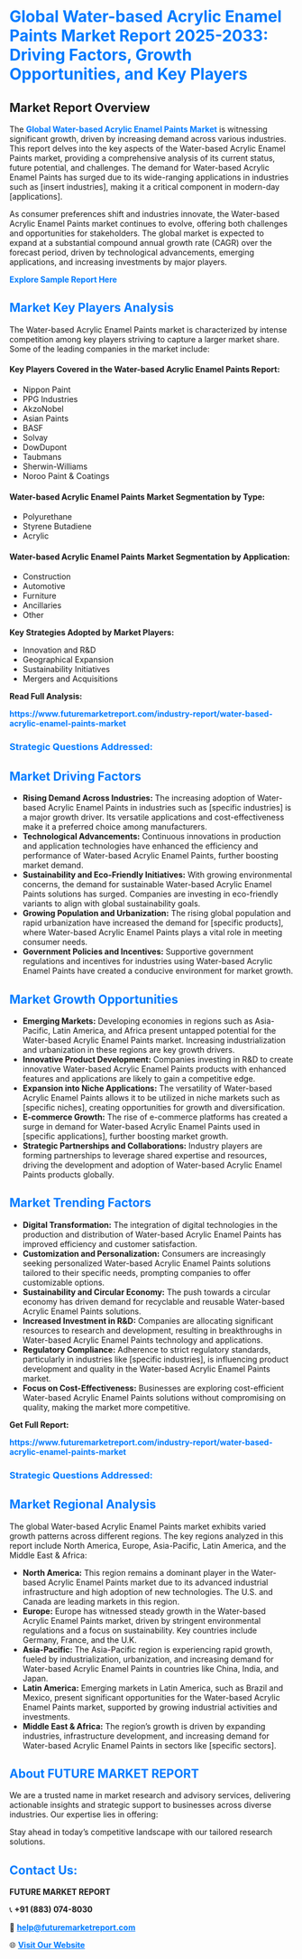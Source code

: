 <h1 style="color: #007BFF;">Global Water-based Acrylic Enamel Paints Market Report 2025-2033: Driving Factors, Growth Opportunities, and Key Players</h1>

<section id="overview">
<h2>Market Report Overview</h2>
<p>The <a href="https://www.futuremarketreport.com/industry-report/water-based-acrylic-enamel-paints-market" style="color: #007BFF; text-decoration: none;"><strong>Global Water-based Acrylic Enamel Paints Market</strong></a> is witnessing significant growth, driven by increasing demand across various industries. This report delves into the key aspects of the Water-based Acrylic Enamel Paints market, providing a comprehensive analysis of its current status, future potential, and challenges. The demand for Water-based Acrylic Enamel Paints has surged due to its wide-ranging applications in industries such as [insert industries], making it a critical component in modern-day [applications].</p>
<p>As consumer preferences shift and industries innovate, the Water-based Acrylic Enamel Paints market continues to evolve, offering both challenges and opportunities for stakeholders. The global market is expected to expand at a substantial compound annual growth rate (CAGR) over the forecast period, driven by technological advancements, emerging applications, and increasing investments by major players.</p>
</section>

<section id="overview">
<p><a href="https://www.futuremarketreport.com/request-sample/reportId=62035" style="color: #007BFF; text-decoration: none;"><strong>Explore Sample Report Here</strong></a></p>
</section>

<section id="key-players">
<h2 style="color: #007BFF;">Market Key Players Analysis</h2>
<p>The Water-based Acrylic Enamel Paints market is characterized by intense competition among key players striving to capture a larger market share. Some of the leading companies in the market include:</p>
<h4>Key Players Covered in the Water-based Acrylic Enamel Paints Report:</h4>
<ul><li>Nippon Paint</li><li>PPG Industries</li><li>AkzoNobel</li><li>Asian Paints</li><li>BASF</li><li>Solvay</li><li>DowDupont</li><li>Taubmans</li><li>Sherwin-Williams</li><li>Noroo Paint &amp; Coatings</li></ul>
<h4>Water-based Acrylic Enamel Paints Market Segmentation by Type:</h4>
<ul><li>Polyurethane</li><li>Styrene Butadiene</li><li>Acrylic</li></ul>

<h4>Water-based Acrylic Enamel Paints Market Segmentation by Application:</h4>
<ul><li>Construction</li><li>Automotive</li><li>Furniture</li><li>Ancillaries</li><li>Other</li></ul>
<p><strong>Key Strategies Adopted by Market Players:</strong></p>
<ul>
<li>Innovation and R&D</li>
<li>Geographical Expansion</li>
<li>Sustainability Initiatives</li>
<li>Mergers and Acquisitions</li>
</ul>
</section>

<section>
<p><strong>Read Full Analysis: </strong></p><a href="https://www.futuremarketreport.com/industry-report/water-based-acrylic-enamel-paints-market" style="color: #007BFF; text-decoration: none;"><strong>https://www.futuremarketreport.com/industry-report/water-based-acrylic-enamel-paints-market</strong></a>
<h3 style="color: #007BFF;">Strategic Questions Addressed:</h3>
</section>

<section id="driving-factors">
<h2 style="color: #007BFF;">Market Driving Factors</h2>
<ul>
<li><strong>Rising Demand Across Industries:</strong> The increasing adoption of Water-based Acrylic Enamel Paints in industries such as [specific industries] is a major growth driver. Its versatile applications and cost-effectiveness make it a preferred choice among manufacturers.</li>
<li><strong>Technological Advancements:</strong> Continuous innovations in production and application technologies have enhanced the efficiency and performance of Water-based Acrylic Enamel Paints, further boosting market demand.</li>
<li><strong>Sustainability and Eco-Friendly Initiatives:</strong> With growing environmental concerns, the demand for sustainable Water-based Acrylic Enamel Paints solutions has surged. Companies are investing in eco-friendly variants to align with global sustainability goals.</li>
<li><strong>Growing Population and Urbanization:</strong> The rising global population and rapid urbanization have increased the demand for [specific products], where Water-based Acrylic Enamel Paints plays a vital role in meeting consumer needs.</li>
<li><strong>Government Policies and Incentives:</strong> Supportive government regulations and incentives for industries using Water-based Acrylic Enamel Paints have created a conducive environment for market growth.</li>
</ul>
</section>

<section id="growth-opportunities">
<h2 style="color: #007BFF;">Market Growth Opportunities</h2>
<ul>
<li><strong>Emerging Markets:</strong> Developing economies in regions such as Asia-Pacific, Latin America, and Africa present untapped potential for the Water-based Acrylic Enamel Paints market. Increasing industrialization and urbanization in these regions are key growth drivers.</li>
<li><strong>Innovative Product Development:</strong> Companies investing in R&D to create innovative Water-based Acrylic Enamel Paints products with enhanced features and applications are likely to gain a competitive edge.</li>
<li><strong>Expansion into Niche Applications:</strong> The versatility of Water-based Acrylic Enamel Paints allows it to be utilized in niche markets such as [specific niches], creating opportunities for growth and diversification.</li>
<li><strong>E-commerce Growth:</strong> The rise of e-commerce platforms has created a surge in demand for Water-based Acrylic Enamel Paints used in [specific applications], further boosting market growth.</li>
<li><strong>Strategic Partnerships and Collaborations:</strong> Industry players are forming partnerships to leverage shared expertise and resources, driving the development and adoption of Water-based Acrylic Enamel Paints products globally.</li>
</ul>
</section>

<section id="trending-factors">
<h2 style="color: #007BFF;">Market Trending Factors</h2>
<ul>
<li><strong>Digital Transformation:</strong> The integration of digital technologies in the production and distribution of Water-based Acrylic Enamel Paints has improved efficiency and customer satisfaction.</li>
<li><strong>Customization and Personalization:</strong> Consumers are increasingly seeking personalized Water-based Acrylic Enamel Paints solutions tailored to their specific needs, prompting companies to offer customizable options.</li>
<li><strong>Sustainability and Circular Economy:</strong> The push towards a circular economy has driven demand for recyclable and reusable Water-based Acrylic Enamel Paints solutions.</li>
<li><strong>Increased Investment in R&D:</strong> Companies are allocating significant resources to research and development, resulting in breakthroughs in Water-based Acrylic Enamel Paints technology and applications.</li>
<li><strong>Regulatory Compliance:</strong> Adherence to strict regulatory standards, particularly in industries like [specific industries], is influencing product development and quality in the Water-based Acrylic Enamel Paints market.</li>
<li><strong>Focus on Cost-Effectiveness:</strong> Businesses are exploring cost-efficient Water-based Acrylic Enamel Paints solutions without compromising on quality, making the market more competitive.</li>
</ul>
</section>

<section>
<p><strong>Get Full Report: </strong></p><a href="https://www.futuremarketreport.com/industry-report/water-based-acrylic-enamel-paints-market" style="color: #007BFF; text-decoration: none;"><strong>https://www.futuremarketreport.com/industry-report/water-based-acrylic-enamel-paints-market</strong></a>
<h3 style="color: #007BFF;">Strategic Questions Addressed:</h3>
</section>


<section id="regional-analysis">
<h2 style="color: #007BFF;">Market Regional Analysis</h2>
<p>The global Water-based Acrylic Enamel Paints market exhibits varied growth patterns across different regions. The key regions analyzed in this report include North America, Europe, Asia-Pacific, Latin America, and the Middle East & Africa:</p>
<ul>
<li><strong>North America:</strong> This region remains a dominant player in the Water-based Acrylic Enamel Paints market due to its advanced industrial infrastructure and high adoption of new technologies. The U.S. and Canada are leading markets in this region.</li>
<li><strong>Europe:</strong> Europe has witnessed steady growth in the Water-based Acrylic Enamel Paints market, driven by stringent environmental regulations and a focus on sustainability. Key countries include Germany, France, and the U.K.</li>
<li><strong>Asia-Pacific:</strong> The Asia-Pacific region is experiencing rapid growth, fueled by industrialization, urbanization, and increasing demand for Water-based Acrylic Enamel Paints in countries like China, India, and Japan.</li>
<li><strong>Latin America:</strong> Emerging markets in Latin America, such as Brazil and Mexico, present significant opportunities for the Water-based Acrylic Enamel Paints market, supported by growing industrial activities and investments.</li>
<li><strong>Middle East & Africa:</strong> The region’s growth is driven by expanding industries, infrastructure development, and increasing demand for Water-based Acrylic Enamel Paints in sectors like [specific sectors].</li>
</ul>
</section>

<footer>
<h2 style="color: #007BFF;">About FUTURE MARKET REPORT</h2>
<p>We are a trusted name in market research and advisory services, delivering actionable insights and strategic support to businesses across diverse industries. Our expertise lies in offering:</p>

<p>Stay ahead in today’s competitive landscape with our tailored research solutions.</p>

<h2 style="color: #007BFF;">Contact Us:</h2>
<p><strong>FUTURE MARKET REPORT</strong></p>
<p>📞 <strong>+91 (883) 074-8030</strong></p>
<p>📧 <strong><a href="mailto:help@futuremarketreport.com" style="color: #007BFF;">help@futuremarketreport.com</a></strong></p>
<p>🌐 <strong><a href="https://www.futuremarketreport.com/" style="color: #007BFF;">Visit Our Website</a></strong></p>
</footer>